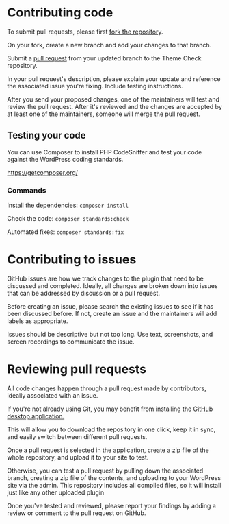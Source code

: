 
# Contributing code

To submit pull requests, please first [fork the repository](https://help.github.com/articles/fork-a-repo/).

On your fork, create a new branch and add your changes to that branch.

Submit a [pull request](https://help.github.com/articles/creating-a-pull-request/) from your updated branch to the Theme Check repository.

In your pull request's description, please explain your update and reference the associated issue you're fixing.
Include testing instructions.

After you send your proposed changes, one of the maintainers will test and review the pull request. After it's reviewed and the changes are accepted by at least one of the maintainers, someone will merge the pull request.

## Testing your code

You can use Composer to install PHP CodeSniffer and test your code against the WordPress coding standards.

https://getcomposer.org/

### Commands

Install the dependencies:
`composer install`

Check the code:
`composer standards:check`

Automated fixes:
`composer standards:fix`

# Contributing to issues

GitHub issues are how we track changes to the plugin that need to be discussed and completed.
Ideally, all changes are broken down into issues that can be addressed by discussion or a pull request.

Before creating an issue, please search the existing issues to see if it has been discussed before. If not, create an issue and the maintainers will add labels as appropriate.

Issues should be descriptive but not too long. Use text, screenshots, and screen recordings to communicate the issue.

# Reviewing pull requests

All code changes happen through a pull request made by contributors, ideally associated with an issue.

If you're not already using Git, you may benefit from installing the [GitHub desktop application.](https://desktop.github.com)

This will allow you to download the repository in one click, keep it in sync, and easily switch between different pull requests.

Once a pull request is selected in the application, create a zip file of the whole repository, and upload it to your site to test.

Otherwise, you can test a pull request by pulling down the associated branch, creating a zip file of the contents, and uploading to your WordPress site via the admin. This repository includes all compiled files, so it will install just like any other uploaded plugin

Once you've tested and reviewed, please report your findings by adding a review or comment to the pull request on GitHub.

